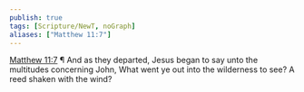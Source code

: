 ```yaml
---
publish: true
tags: [Scripture/NewT, noGraph]
aliases: ["Matthew 11:7"]
---
```

[Matthew 11:7](https://churchofjesuschrist.org/study/scriptures/nt/matt/11?lang=eng&id=p7#p7) ¶ And as they departed, Jesus began to say unto the multitudes concerning John, What went ye out into the wilderness to see? A reed shaken with the wind?
